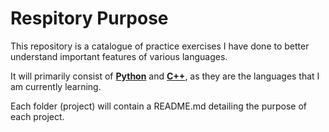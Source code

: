 # Respitory Purpose

This repository is a catalogue of practice exercises I have done to better understand important features of various languages.

It will primarily consist of **[Python](https://www.python.org/)** and **[C++](http://www.cplusplus.com/)**, as they are the languages that I am currently learning.

Each folder (project) will contain a README.md detailing the purpose of each project.